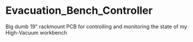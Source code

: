 # Evacuation_Bench_Controller
Big dumb 19" rackmount PCB for controlling and monitoring the state of my High-Vacuum workbench
